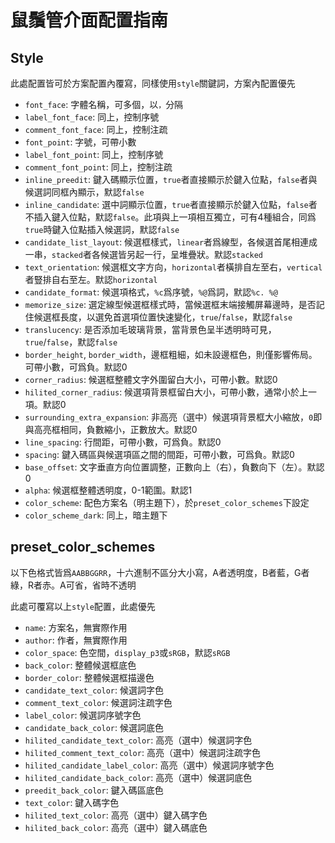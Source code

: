 # 鼠鬚管介面配置指南

## Style
此處配置皆可於方案配置內覆寫，同樣使用`style`關鍵詞，方案內配置優先
* `font_face`: 字體名稱，可多個，以`，`分隔
* `label_font_face`: 同上，控制序號
* `comment_font_face`: 同上，控制注疏
* `font_point`: 字號，可帶小數
* `label_font_point`: 同上，控制序號
* `comment_font_point`: 同上，控制注疏
* `inline_preedit`: 鍵入碼顯示位置，`true`者直接顯示於鍵入位點，`false`者與候選詞同框內顯示，默認`false`
* `inline_candidate`: 選中詞顯示位置，`true`者直接顯示於鍵入位點，`false`者不插入鍵入位點，默認`false`。此項與上一項相互獨立，可有4種組合，同爲`true`時鍵入位點插入候選詞，默認`false`
* `candidate_list_layout`: 候選框樣式，`linear`者爲線型，各候選首尾相連成一串，`stacked`者各候選皆另起一行，呈堆疊狀。默認`stacked`
* `text_orientation`: 候選框文字方向，`horizontal`者橫排自左至右，`vertical`者豎排自右至左。默認`horizontal`
* `candidate_format`: 候選項格式，`%c`爲序號，`%@`爲詞，默認`%c. %@`
* `memorize_size`: 選定線型候選框樣式時，當候選框末端接觸屏幕邊時，是否記住候選框長度，以選免首選項位置快速變化，`true`/`false`，默認`false`
* `translucency`: 是否添加毛玻璃背景，當背景色呈半透明時可見，`true`/`false`，默認`false`
* `border_height`, `border_width`，邊框粗細，如未設邊框色，則僅影響佈局。可帶小數，可爲負。默認0
* `corner_radius`: 候選框整體文字外圍留白大小，可帶小數。默認0
* `hilited_corner_radius`: 候選項背景框留白大小，可帶小數，通常小於上一項。默認0
* `surrounding_extra_expansion`: 非高亮（選中）候選項背景框大小縮放，`0`即與高亮框相同，負數縮小，正數放大。默認0
* `line_spacing`: 行間距，可帶小數，可爲負。默認0
* `spacing`: 鍵入碼區與候選項區之間的間距，可帶小數，可爲負。默認0
* `base_offset`: 文字垂直方向位置調整，正數向上（右），負數向下（左）。默認0
* `alpha`: 候選框整體透明度，0-1範圍。默認1
* `color_scheme`: 配色方案名（明主題下），於`preset_color_schemes`下設定
* `color_scheme_dark`: 同上，暗主題下
## preset_color_schemes
以下色格式皆爲`AABBGGRR`，十六進制不區分大小寫，A者透明度，B者藍，G者綠，R者赤。A可省，省時不透明

此處可覆寫以上`style`配置，此處優先
* `name`: 方案名，無實際作用
* `author`: 作者，無實際作用
* `color_space`: 色空間，`display_p3`或`sRGB`，默認`sRGB`
* `back_color`: 整體候選框底色
* `border_color`: 整體候選框描邊色
* `candidate_text_color`: 候選詞字色
* `comment_text_color`: 候選詞注疏字色
* `label_color`: 候選詞序號字色
* `candidate_back_color`: 候選詞底色
* `hilited_candidate_text_color`: 高亮（選中）候選詞字色
* `hilited_comment_text_color`: 高亮（選中）候選詞注疏字色
* `hilited_candidate_label_color`: 高亮（選中）候選詞序號字色
* `hilited_candidate_back_color`: 高亮（選中）候選詞底色
* `preedit_back_color`: 鍵入碼區底色
* `text_color`: 鍵入碼字色
* `hilited_text_color`: 高亮（選中）鍵入碼字色
* `hilited_back_color`: 高亮（選中）鍵入碼底色
